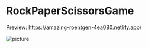 # RockPaperScissorsGame

Preview: https://amazing-roentgen-4ea080.netlify.app/

![picture](https://i.ibb.co/yNrWSR7/rockpaperscissorsgame.jpg)
